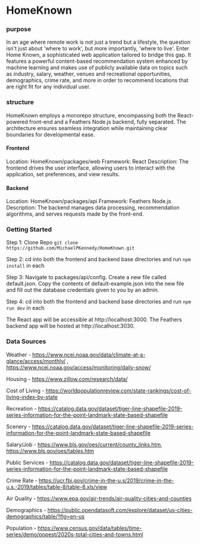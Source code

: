 # HomeKnown

### purpose

In an age where remote work is not just a trend but a lifestyle, the question isn't just about 'where to work', but more importantly, 'where to live'. Enter Home Known, a sophisticated web application tailored to bridge this gap. It features a powerful content-based recommendation system enhanced by machine learning and makes use of publicly available data on topics such as industry, salary, weather, venues and recreational opportunities, demographics, crime rate, and more in order to recommend locations that are right fit for any individual user.

### structure

HomeKnown employs a monorepo structure, encompassing both the React-powered front-end and a Feathers Node.js backend, fully separated. The architecture ensures seamless integration while maintaining clear boundaries for developmental ease.

#### Frontend

Location: HomeKnown/packages/web
Framework: React
Description: The frontend drives the user interface, allowing users to interact with the application, set preferences, and view results.

#### Backend

Location: HomeKnown/packages/api
Framework: Feathers Node.js
Description: The backend manages data processing, recommendation algorithms, and serves requests made by the front-end.

### Getting Started

Step 1: Clone Repo
`git clone https://github.com/MichaelPKennedy/HomeKnown.git`

Step 2: cd into both the frontend and backend base directories and run `npm install` in each

Step 3: Navigate to packages/api/config. Create a new file called default.json. Copy the contents of default-example.json into the new file and fill out the database credentials given to you by an admin.

Step 4: cd into both the frontend and backend base directories and run `npm run dev` in each

The React app will be accessible at http://localhost:3000.
The Feathers backend app will be hosted at http://localhost:3030.

### Data Sources

Weather - https://www.ncei.noaa.gov/data/climate-at-a-glance/access/monthly/ , https://www.ncei.noaa.gov/access/monitoring/daily-snow/

Housing - https://www.zillow.com/research/data/

Cost of Living - https://worldpopulationreview.com/state-rankings/cost-of-living-index-by-state

Recreation - https://catalog.data.gov/dataset/tiger-line-shapefile-2019-series-information-for-the-point-landmark-state-based-shapefile

Scenery - https://catalog.data.gov/dataset/tiger-line-shapefile-2019-series-information-for-the-point-landmark-state-based-shapefile

Salary/Job - https://www.bls.gov/oes/current/county_links.htm, https://www.bls.gov/oes/tables.htm

Public Services - https://catalog.data.gov/dataset/tiger-line-shapefile-2019-series-information-for-the-point-landmark-state-based-shapefile

Crime Rate - https://ucr.fbi.gov/crime-in-the-u.s/2019/crime-in-the-u.s.-2019/tables/table-8/table-8.xls/view

Air Quality - https://www.epa.gov/air-trends/air-quality-cities-and-counties

Demographics - https://public.opendatasoft.com/explore/dataset/us-cities-demographics/table/?flg=en-us

Population - https://www.census.gov/data/tables/time-series/demo/popest/2020s-total-cities-and-towns.html
